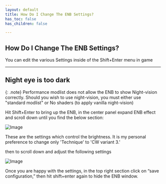 ```yaml
---
layout: default
title: How Do I Change The ENB Settings?
has_toc: false
has_children: false

---
```


## How Do I Change The ENB Settings?

You can edit the various Settings inside of the Shift+Enter menu in game

---

## Night eye is too dark

{: .note}
Performance modlist does not allow the ENB to show Night-vision correctly. Should you wish to use night-vision, you must either use "standard modlist" or No shaders (to apply vanilla night-vision)

Hit Shift+Enter to bring up the ENB, in the center panel expand ENB effect and scroll down until you find the below section:

![Image](https://user-images.githubusercontent.com/26418143/175901531-69ed7701-e295-4a8f-933a-5cbb85dc85c4.png)

These are the settings which control the brightness. It is my personal preference to change only 'Technique' to 'CW variant 3.'

then to scroll down and adjust the following settings

![Image](https://user-images.githubusercontent.com/26418143/197895203-bf895835-7dbc-44e8-ae8e-dae5e650e3d1.png)


Once you are happy with the settings, in the top right section click on “save configuration,” then hit shift+enter again to hide the ENB window.